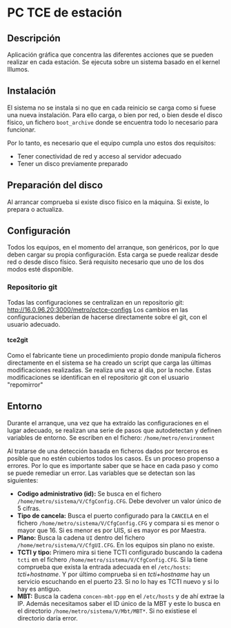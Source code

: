# PC TCE de estación
## Descripción
Aplicación gráfica que concentra las diferentes acciones que se pueden realizar en cada estación. Se ejecuta sobre un sistema basado en el kernel Illumos.

## Instalación
El sistema no se instala si no que en cada reinicio se carga como si fuese una nueva instalación. Para ello carga, o bien por red, o bien desde el disco físico, un fichero `boot_archive` donde se encuentra todo lo necesario para funcionar.

Por lo tanto, es necesario que el equipo cumpla uno estos dos requisitos: 
* Tener conectividad de red y acceso al servidor adecuado
* Tener un disco previamente preparado

## Preparación del disco
Al arrancar comprueba si existe disco físico en la máquina. Si existe, lo prepara o actualiza.

## Configuración
Todos los equipos, en el momento del arranque, son genéricos, por lo que  deben cargar su propia configuración. Esta carga se puede realizar desde red o desde disco físico. Será requisito necesario que uno de los dos modos esté disponible.

### Repositorio git
Todas las configuraciones se centralizan en un repositorio git:
http://16.0.96.20:3000/metro/pctce-configs
Los cambios en las configuraciones deberían de hacerse directamente sobre el git, con el usuario adecuado. 

#### tce2git
Como el fabricante tiene un procedimiento propio donde manipula ficheros directamente en el sistema se ha creado un script que carga las últimas modificaciones realizadas. Se realiza una vez al día, por la noche. Estas modificaciones se identifican en el repositorio git con el usuario "repomirror"

## Entorno
Durante el arranque, una vez que ha extraído las configuraciones en el lugar adecuado, se realizan una serie de pasos que autodetectan y definen variables de entorno. Se escriben en el fichero: `/home/metro/environment`

Al tratarse de una detección basada en ficheros dados por terceros es posible que no estén cubiertos todos los casos. Es un proceso propenso a errores. Por lo que es importante saber que se hace en cada paso y como se puede remediar un error. Las variables que se detectan son las siguientes:
* **Codigo administrativo (id):** Se busca en el fichero `/home/metro/sistema/V/CfgConfig.CFG`. Debe devolver un valor único de 5 cifras.
* **Tipo de cancela:** Busca el puerto configurado para la `CANCELA` en el fichero `/home/metro/sistema/V/CfgConfig.CFG` y compara si es menor o mayor que 16. Si es menor es por UIS, si es mayor es por Maestra.
* **Plano:** Busca la cadena `UI` dentro del fichero `/home/metro/sistema/V/CfgUI.CFG`. En los equipos sin plano no existe.
* **TCTI y tipo:** Primero mira si tiene TCTI configurado buscando la cadena `tcti` en el fichero `/home/metro/sistema/V/CfgConfig.CFG`. Si la tiene comprueba que exista la entrada adecuada en el `/etc/hosts`: *tcti+hostname*. Y por último comprueba si en *tcti+hostname* hay un servicio escuchando en el puerto 23. Si no lo hay es TCTI nuevo y si lo hay es antiguo.
* **MBT:** Busca la cadena `concen-mbt-ppp` en el `/etc/hosts` y de ahí extrae la IP. Además necesitamos saber el ID único de la MBT y este lo busca en el directorio `/home/metro/sistema/V/Mbt/MBT*`. Si no existiese el directorio daría error.

